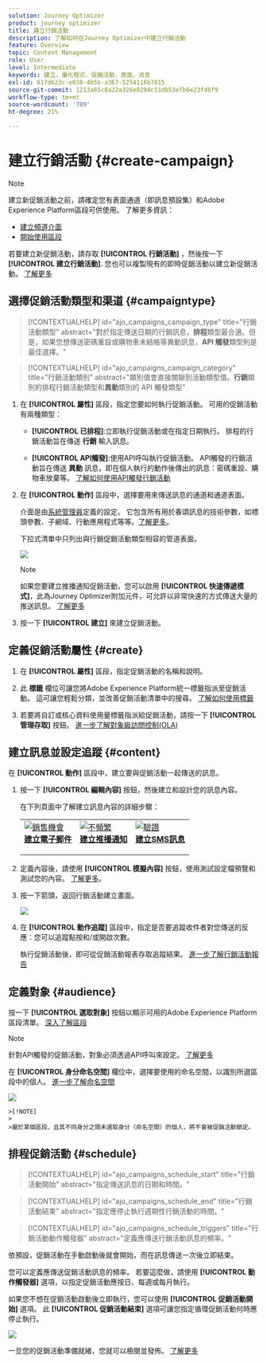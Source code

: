 ```yaml
---
solution: Journey Optimizer
product: journey optimizer
title: 建立行銷活動
description: 了解如何在Journey Optimizer中建立行銷活動
feature: Overview
topic: Content Management
role: User
level: Intermediate
keywords: 建立，優化程式，促銷活動，表面，消息
exl-id: 617d623c-e038-4b5b-a367-5254116b7815
source-git-commit: 1213a65c8a22a326e8294c51db53efb6e23fd6f9
workflow-type: tm+mt
source-wordcount: '789'
ht-degree: 21%

---
```


# 建立行銷活動 {#create-campaign}

>[!NOTE]
>
>建立新促銷活動之前，請確定您有表面通道（即訊息預設集）和Adobe Experience Platform區段可供使用。 了解更多資訊：
>
>* [建立頻道介面](../configuration/channel-surfaces.md)
>* [開始使用區段](../segment/about-segments.md)


若要建立新促銷活動，請存取 **[!UICONTROL 行銷活動]** ，然後按一下 **[!UICONTROL 建立行銷活動]**. 您也可以複製現有的即時促銷活動以建立新促銷活動。 [了解更多](modify-stop-campaign.md#duplicate)

## 選擇促銷活動類型和渠道 {#campaigntype}

>[!CONTEXTUALHELP]
>id="ajo_campaigns_campaign_type"
>title="行銷活動類型"
>abstract="對於指定傳送日期的行銷訊息，**排程**&#x200B;類型最合適。但是，如果您想傳送密碼重設或購物車未結帳等異動訊息，**API 觸發**&#x200B;類型則是最佳選擇。"

>[!CONTEXTUALHELP]
>id="ajo_campaigns_campaign_category"
>title="行銷活動類別"
>abstract="類別值會直接關聯到活動類型值。**行銷**&#x200B;類別的排程行銷活動類型和&#x200B;**異動**&#x200B;類別的 API 觸發類型"

1. 在 **[!UICONTROL 屬性]** 區段，指定您要如何執行促銷活動。 可用的促銷活動有兩種類型：

   * **[!UICONTROL 已排程]**:立即執行促銷活動或在指定日期執行。 排程的行銷活動旨在傳送 **行銷** 輸入訊息。

   * **[!UICONTROL API觸發]**:使用API呼叫執行促銷活動。 API觸發的行銷活動旨在傳送 **異動** 訊息，即在個人執行的動作後傳出的訊息：密碼重設、購物車放棄等。 [了解如何使用API觸發行銷活動](api-triggered-campaigns.md)

1. 在 **[!UICONTROL 動作]** 區段中，選擇要用來傳送訊息的通道和通道表面。

   介面是由[系統管理員](../start/path/administrator.md)定義的設定。 它包含所有用於春頌訊息的技術參數，如標頭參數、子網域、行動應用程式等等。[了解更多](../configuration/channel-surfaces.md)。

   下拉式清單中只列出與行銷促銷活動類型相容的管道表面。

   ![](assets/create-campaign-action.png)

   >[!NOTE]
   >
   >如果您要建立推播通知促銷活動，您可以啟用 **[!UICONTROL 快速傳遞模式]**，此為Journey Optimizer附加元件，可允許以非常快速的方式傳送大量的推送訊息。 [了解更多](../push/create-push.md#rapid-delivery)

1. 按一下 **[!UICONTROL 建立]** 來建立促銷活動。

## 定義促銷活動屬性 {#create}

1. 在 **[!UICONTROL 屬性]** 區段，指定促銷活動的名稱和說明。

   <!--To test the content of your message, toggle the **[!UICONTROL Content experiment]** option on. This allows you to test multiple variables of a delivery on populations samples, in order to define which treatment has the biggest impact on the targeted population.[Learn more about content experiment](../campaigns/content-experiment.md).-->

1. 此 **標籤** 欄位可讓您將Adobe Experience Platform統一標籤指派至促銷活動。 這可讓您輕鬆分類，並改善促銷活動清單中的搜尋。 [了解如何使用標籤](../start/search-filter-categorize.md#tags)

1. 若要將自訂或核心資料使用量標籤指派給促銷活動，請按一下 **[!UICONTROL 管理存取]** 按鈕。 [進一步了解對象級訪問控制(OLA)](../administration/object-based-access.md)

## 建立訊息並設定追蹤 {#content}

在 **[!UICONTROL 動作]** 區段中，建立要與促銷活動一起傳送的訊息。

1. 按一下 **[!UICONTROL 編輯內容]** 按鈕，然後建立和設計您的訊息內容。

   在下列頁面中了解建立訊息內容的詳細步驟：

   <table style="table-layout:fixed">
    <tr style="border: 0;">
    <td>
    <a href="../email/create-email.md">
    <img alt="銷售機會" src="../assets/do-not-localize/email.jpg">
    </a>
    <div><a href="../email/create-email.md"><strong>建立電子郵件</strong>
    </div>
    <p>
    </td>
    <td>
    <a href="../push/create-push.md">
      <img alt="不頻繁" src="../assets/do-not-localize/push.jpg">
    </a>
    <div>
    <a href="../push/create-push.md"><strong>建立推播通知</strong></a>
    </div>
    <p>
    </td>
    <td>
    <a href="../sms/create-sms.md">
      <img alt="驗證" src="../assets/do-not-localize/sms.jpg">
    </a>
    <div>
    <a href="../sms/create-sms.md"><strong>建立SMS訊息</strong></a>
    </div>
    <p>
    </td>
    </tr>
    </table>

1. 定義內容後，請使用 **[!UICONTROL 模擬內容]** 按鈕，使用測試設定檔預覽和測試您的內容。 [了解更多](../email/preview.md)。

1. 按一下箭頭，返回行銷活動建立畫面。

   ![](assets/create-campaign-design.png)

1. 在 **[!UICONTROL 動作追蹤]** 區段中，指定是否要追蹤收件者對您傳送的反應：您可以追蹤點按和/或開啟次數。

   執行促銷活動後，即可從促銷活動報表存取追蹤結果。 [進一步了解行銷活動報告](../reports/campaign-global-report.md)

## 定義對象 {#audience}

按一下 **[!UICONTROL 選取對象]** 按鈕以顯示可用的Adobe Experience Platform區段清單。 [深入了解區段](../segment/about-segments.md)

>[!NOTE]
>
>針對API觸發的促銷活動，對象必須透過API呼叫來設定。 [了解更多](api-triggered-campaigns.md)

在 **[!UICONTROL 身分命名空間]** 欄位中，選擇要使用的命名空間，以識別所選區段中的個人。 [進一步了解命名空間](../event/about-creating.md#select-the-namespace)

![](assets/create-campaign-namespace.png)

    >[!NOTE]
    >
    >屬於某個區段、且其不同身分之間未選取身分（命名空間）的個人，將不會被促銷活動鎖定。

<!--If you are are creating an API-triggered campaign, the **[!UICONTROL cURL request]** section allows you to retrieve the **[!UICONTROL Campaign ID]** to use in the API call. [Learn more](api-triggered-campaigns.md)-->

## 排程促銷活動 {#schedule}

>[!CONTEXTUALHELP]
>id="ajo_campaigns_schedule_start"
>title="行銷活動開始"
>abstract="指定傳送訊息的日期和時間。"

>[!CONTEXTUALHELP]
>id="ajo_campaigns_schedule_end"
>title="行銷活動結束"
>abstract="指定應停止執行週期性行銷活動的時間。"

>[!CONTEXTUALHELP]
>id="ajo_campaigns_schedule_triggers"
>title="行銷活動動作觸發器"
>abstract="定義應傳送行銷活動訊息的頻率。"

依預設，促銷活動在手動啟動後就會開始，而在訊息傳送一次後立即結束。

您可以定義應傳送促銷活動訊息的頻率。 若要這麼做，請使用 **[!UICONTROL 動作觸發器]** 選項，以指定促銷活動應按日、每週或每月執行。

如果您不想在促銷活動啟動後立即執行，您可以使用 **[!UICONTROL 促銷活動開始]** 選項。 此 **[!UICONTROL 促銷活動結束]** 選項可讓您指定循環促銷活動何時應停止執行。

![](assets/create-campaign-schedule.png)

一旦您的促銷活動準備就緒，您就可以檢閱並發佈。 [了解更多](review-activate-campaign.md)
